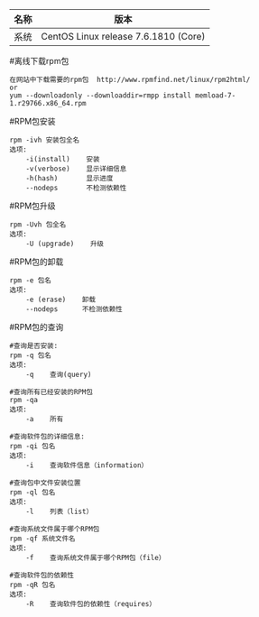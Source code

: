 名称|版本
:-:|:-:|
系统|CentOS Linux release 7.6.1810 (Core) 

#离线下载rpm包
```
在网站中下载需要的rpm包  http://www.rpmfind.net/linux/rpm2html/
or
yum --downloadonly --downloaddir=rmpp install memload-7-1.r29766.x86_64.rpm
```
#RPM包安装
```
rpm -ivh 安装包全名
选项:
    -i(install)    安装
    -v(verbose)    显示详细信息
    -h(hash)       显示进度
    --nodeps       不检测依赖性
```

#RPM包升级
```
rpm -Uvh 包全名
选项:
    -U (upgrade)    升级
```
#RPM包的卸载
```
rpm -e 包名
选项:
    -e (erase)    卸载
    --nodeps      不检测依赖性
```
#RPM包的查询
```
#查询是否安装:
rpm -q 包名
选项:
    -q    查询(query)

#查询所有已经安装的RPM包
rpm -qa
选项:
    -a    所有

#查询软件包的详细信息:
rpm -qi 包名
选项:
    -i    查询软件信息（information）

#查询包中文件安装位置
rpm -ql 包名
选项:
    -l    列表（list）

#查询系统文件属于哪个RPM包
rpm -qf 系统文件名
选项:
    -f    查询系统文件属于哪个RPM包（file）

#查询软件包的依赖性
rpm -qR 包名
选项:
    -R    查询软件包的依赖性（requires）

